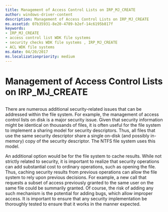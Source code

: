 ```yaml
---
title: Management of Access Control Lists on IRP_MJ_CREATE
author: windows-driver-content
description: Management of Access Control Lists on IRP_MJ_CREATE
ms.assetid: 07b35931-8e20-4789-b2ef-14c6195b817f
keywords:
- IRP_MJ_CREATE
- access control list WDK file systems
- security checks WDK file systems , IRP_MJ_CREATE
- ACL WDK file systems
ms.date: 04/20/2017
ms.localizationpriority: medium
---
```


# Management of Access Control Lists on IRP\_MJ\_CREATE


## <span id="ddk_management_of_access_control_lists_on_irp_mj_create_if"></span><span id="DDK_MANAGEMENT_OF_ACCESS_CONTROL_LISTS_ON_IRP_MJ_CREATE_IF"></span>


There are numerous additional security-related issues that can be addressed within the file system. For example, the management of access control lists on disk is a major security issue. Given that security information might be identical on thousands of files, it is often useful for the file system to implement a sharing model for security descriptors. Thus, all files that use the same security descriptor share a single on-disk (and possibly in-memory) copy of the security descriptor. The NTFS file system uses this model.

An additional option would be for the file system to cache results. While not strictly related to security, it is important to realize that security operations can add substantial cost to ordinary operations, such as opening the file. Thus, caching security results from previous operations can allow the file system to rely upon previous decisions. For example, a new call that requests a subset of access previously granted to the same user on the same file could be summarily granted. Of course, the risk of adding any such mechanism is the potential for adding bugs, which allow improper access. It is important to ensure that any security implementation be thoroughly tested to ensure that it works in the manner expected.

 

 




